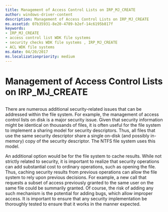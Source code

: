 ```yaml
---
title: Management of Access Control Lists on IRP_MJ_CREATE
author: windows-driver-content
description: Management of Access Control Lists on IRP_MJ_CREATE
ms.assetid: 07b35931-8e20-4789-b2ef-14c6195b817f
keywords:
- IRP_MJ_CREATE
- access control list WDK file systems
- security checks WDK file systems , IRP_MJ_CREATE
- ACL WDK file systems
ms.date: 04/20/2017
ms.localizationpriority: medium
---
```


# Management of Access Control Lists on IRP\_MJ\_CREATE


## <span id="ddk_management_of_access_control_lists_on_irp_mj_create_if"></span><span id="DDK_MANAGEMENT_OF_ACCESS_CONTROL_LISTS_ON_IRP_MJ_CREATE_IF"></span>


There are numerous additional security-related issues that can be addressed within the file system. For example, the management of access control lists on disk is a major security issue. Given that security information might be identical on thousands of files, it is often useful for the file system to implement a sharing model for security descriptors. Thus, all files that use the same security descriptor share a single on-disk (and possibly in-memory) copy of the security descriptor. The NTFS file system uses this model.

An additional option would be for the file system to cache results. While not strictly related to security, it is important to realize that security operations can add substantial cost to ordinary operations, such as opening the file. Thus, caching security results from previous operations can allow the file system to rely upon previous decisions. For example, a new call that requests a subset of access previously granted to the same user on the same file could be summarily granted. Of course, the risk of adding any such mechanism is the potential for adding bugs, which allow improper access. It is important to ensure that any security implementation be thoroughly tested to ensure that it works in the manner expected.

 

 




